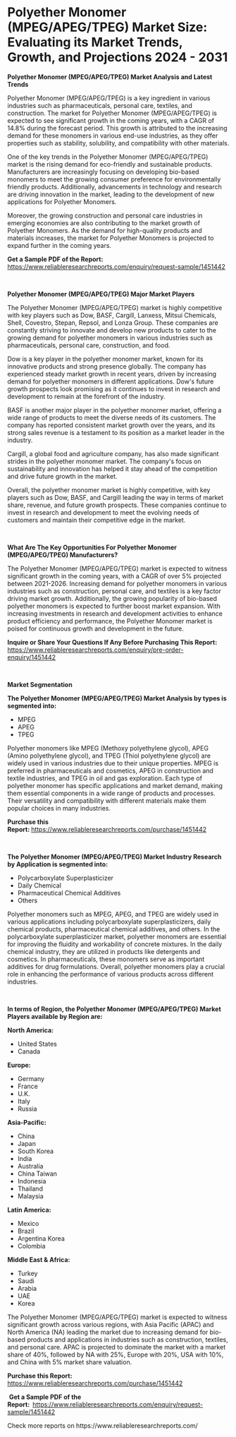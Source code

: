 <p><h1>Polyether Monomer (MPEG/APEG/TPEG) Market Size: Evaluating its Market Trends, Growth, and Projections 2024 - 2031</h1></p><p><strong>Polyether Monomer (MPEG/APEG/TPEG) Market Analysis and Latest Trends</strong></p>
<p><p>Polyether Monomer (MPEG/APEG/TPEG) is a key ingredient in various industries such as pharmaceuticals, personal care, textiles, and construction. The market for Polyether Monomer (MPEG/APEG/TPEG) is expected to see significant growth in the coming years, with a CAGR of 14.8% during the forecast period. This growth is attributed to the increasing demand for these monomers in various end-use industries, as they offer properties such as stability, solubility, and compatibility with other materials.</p><p>One of the key trends in the Polyether Monomer (MPEG/APEG/TPEG) market is the rising demand for eco-friendly and sustainable products. Manufacturers are increasingly focusing on developing bio-based monomers to meet the growing consumer preference for environmentally friendly products. Additionally, advancements in technology and research are driving innovation in the market, leading to the development of new applications for Polyether Monomers.</p><p>Moreover, the growing construction and personal care industries in emerging economies are also contributing to the market growth of Polyether Monomers. As the demand for high-quality products and materials increases, the market for Polyether Monomers is projected to expand further in the coming years.</p></p>
<p><strong>Get a Sample PDF of the Report:&nbsp;</strong> <a href="https://www.reliableresearchreports.com/enquiry/request-sample/1451442">https://www.reliableresearchreports.com/enquiry/request-sample/1451442</a></p>
<p>&nbsp;</p>
<p><strong>Polyether Monomer (MPEG/APEG/TPEG) Major Market Players</strong></p>
<p><p>The Polyether Monomer (MPEG/APEG/TPEG) market is highly competitive with key players such as Dow, BASF, Cargill, Lanxess, Mitsui Chemicals, Shell, Covestro, Stepan, Repsol, and Lonza Group. These companies are constantly striving to innovate and develop new products to cater to the growing demand for polyether monomers in various industries such as pharmaceuticals, personal care, construction, and food.</p><p>Dow is a key player in the polyether monomer market, known for its innovative products and strong presence globally. The company has experienced steady market growth in recent years, driven by increasing demand for polyether monomers in different applications. Dow's future growth prospects look promising as it continues to invest in research and development to remain at the forefront of the industry.</p><p>BASF is another major player in the polyether monomer market, offering a wide range of products to meet the diverse needs of its customers. The company has reported consistent market growth over the years, and its strong sales revenue is a testament to its position as a market leader in the industry.</p><p>Cargill, a global food and agriculture company, has also made significant strides in the polyether monomer market. The company's focus on sustainability and innovation has helped it stay ahead of the competition and drive future growth in the market.</p><p>Overall, the polyether monomer market is highly competitive, with key players such as Dow, BASF, and Cargill leading the way in terms of market share, revenue, and future growth prospects. These companies continue to invest in research and development to meet the evolving needs of customers and maintain their competitive edge in the market.</p></p>
<p>&nbsp;</p>
<p><strong>What Are The Key Opportunities For Polyether Monomer (MPEG/APEG/TPEG) Manufacturers?</strong></p>
<p><p>The Polyether Monomer (MPEG/APEG/TPEG) market is expected to witness significant growth in the coming years, with a CAGR of over 5% projected between 2021-2026. Increasing demand for polyether monomers in various industries such as construction, personal care, and textiles is a key factor driving market growth. Additionally, the growing popularity of bio-based polyether monomers is expected to further boost market expansion. With increasing investments in research and development activities to enhance product efficiency and performance, the Polyether Monomer market is poised for continuous growth and development in the future.</p></p>
<p><strong>Inquire or Share Your Questions If Any Before Purchasing This Report:</strong> <a href="https://www.reliableresearchreports.com/enquiry/pre-order-enquiry/1451442">https://www.reliableresearchreports.com/enquiry/pre-order-enquiry/1451442</a></p>
<p>&nbsp;</p>
<p><strong>Market Segmentation</strong></p>
<p><strong>The Polyether Monomer (MPEG/APEG/TPEG) Market Analysis by types is segmented into:</strong></p>
<p><ul><li>MPEG</li><li>APEG</li><li>TPEG</li></ul></p>
<p><p>Polyether monomers like MPEG (Methoxy polyethylene glycol), APEG (Amino polyethylene glycol), and TPEG (Thiol polyethylene glycol) are widely used in various industries due to their unique properties. MPEG is preferred in pharmaceuticals and cosmetics, APEG in construction and textile industries, and TPEG in oil and gas exploration. Each type of polyether monomer has specific applications and market demand, making them essential components in a wide range of products and processes. Their versatility and compatibility with different materials make them popular choices in many industries.</p></p>
<p><strong>Purchase this Report:&nbsp;</strong><a href="https://www.reliableresearchreports.com/purchase/1451442">https://www.reliableresearchreports.com/purchase/1451442</a></p>
<p>&nbsp;</p>
<p><strong>The Polyether Monomer (MPEG/APEG/TPEG) Market Industry Research by Application is segmented into:</strong></p>
<p><ul><li>Polycarboxylate Superplasticizer</li><li>Daily Chemical</li><li>Pharmaceutical Chemical Additives</li><li>Others</li></ul></p>
<p><p>Polyether monomers such as MPEG, APEG, and TPEG are widely used in various applications including polycarboxylate superplasticizers, daily chemical products, pharmaceutical chemical additives, and others. In the polycarboxylate superplasticizer market, polyether monomers are essential for improving the fluidity and workability of concrete mixtures. In the daily chemical industry, they are utilized in products like detergents and cosmetics. In pharmaceuticals, these monomers serve as important additives for drug formulations. Overall, polyether monomers play a crucial role in enhancing the performance of various products across different industries.</p></p>
<p>&nbsp;</p>
<p><strong>In terms of Region, the Polyether Monomer (MPEG/APEG/TPEG) Market Players available by Region are:</strong></p>
<p>
    <p> <strong> North America: </strong>
        <ul>
            <li>United States</li>
            <li>Canada</li>
        </ul>
        </p> 
    <p> <strong> Europe: </strong>
        <ul>
            <li>Germany</li>
            <li>France</li>
            <li>U.K.</li>
            <li>Italy</li>
            <li>Russia</li>
        </ul>
        </p> 
    <p> <strong> Asia-Pacific: </strong>
        <ul>
            <li>China</li>
            <li>Japan</li>
            <li>South Korea</li>
            <li>India</li>
            <li>Australia</li>
            <li>China Taiwan</li>
            <li>Indonesia</li>
            <li>Thailand</li>
            <li>Malaysia</li>
        </ul>
        </p> 
    <p> <strong> Latin America: </strong>
        <ul>
            <li>Mexico</li>
            <li>Brazil</li>
            <li>Argentina Korea</li>
            <li>Colombia</li>
        </ul>
        </p> 
    <p> <strong> Middle East & Africa: </strong>
        <ul>
            <li>Turkey</li>
            <li>Saudi</li>
            <li>Arabia</li>
            <li>UAE</li>
            <li>Korea</li>
        </ul>
    </p>
    </p>
<p><p>The Polyether Monomer (MPEG/APEG/TPEG) market is expected to witness significant growth across various regions, with Asia Pacific (APAC) and North America (NA) leading the market due to increasing demand for bio-based products and applications in industries such as construction, textiles, and personal care. APAC is projected to dominate the market with a market share of 40%, followed by NA with 25%, Europe with 20%, USA with 10%, and China with 5% market share valuation.</p></p>
<p><strong>Purchase this Report: </strong><a href="https://www.reliableresearchreports.com/purchase/1451442">https://www.reliableresearchreports.com/purchase/1451442</a></p>
<p>&nbsp;<strong>Get a Sample PDF of the Report:&nbsp;&nbsp;</strong><a href="https://www.reliableresearchreports.com/enquiry/request-sample/1451442">https://www.reliableresearchreports.com/enquiry/request-sample/1451442</a></p>
<p><strong></strong></p>
<p>Check more reports on https://www.reliableresearchreports.com/</p>